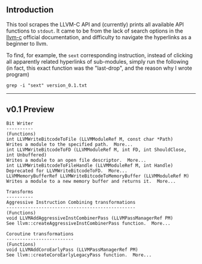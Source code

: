 ## Introduction

This tool scrapes the LLVM-C API and (currently) prints all available API
functions to `stdout`. It came to be from the lack of search options in the
[llvm-c](https://llvm.org/doxygen/group__LLVMC.html) official documentation, and
difficulty to navigate the hyperlinks as a beginner to llvm.

To find, for example, the `sext` corresponding instruction, instead of clicking
all apparently related hyperlinks of sub-modules, simply run the following (in
fact, this exact function was the "last-drop", and the reason why I wrote
program)
```
grep -i "sext" version_0.1.txt
```

---

## v0.1 Preview

```
Bit Writer
----------
(Functions)
int LLVMWriteBitcodeToFile (LLVMModuleRef M, const char *Path)
Writes a module to the specified path.  More...
int LLVMWriteBitcodeToFD (LLVMModuleRef M, int FD, int ShouldClose, int Unbuffered)
Writes a module to an open file descriptor.  More...
int LLVMWriteBitcodeToFileHandle (LLVMModuleRef M, int Handle)
Deprecated for LLVMWriteBitcodeToFD.  More...
LLVMMemoryBufferRef LLVMWriteBitcodeToMemoryBuffer (LLVMModuleRef M)
Writes a module to a new memory buffer and returns it.  More...

Transforms
----------
Aggressive Instruction Combining transformations
------------------------------------------------
(Functions)
void LLVMAddAggressiveInstCombinerPass (LLVMPassManagerRef PM)
See llvm::createAggressiveInstCombinerPass function.  More...

Coroutine transformations
-------------------------
(Functions)
void LLVMAddCoroEarlyPass (LLVMPassManagerRef PM)
See llvm::createCoroEarlyLegacyPass function.  More...
```
